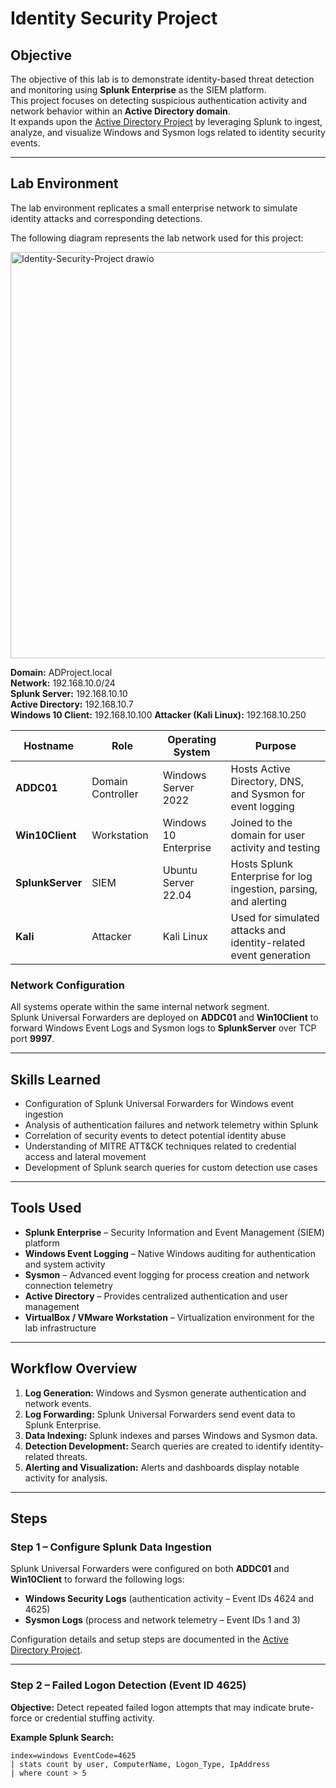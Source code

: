 # Identity Security Project

## Objective
The objective of this lab is to demonstrate identity-based threat detection and monitoring using **Splunk Enterprise** as the SIEM platform.  
This project focuses on detecting suspicious authentication activity and network behavior within an **Active Directory domain**.  
It expands upon the [Active Directory Project](https://github.com/CRT-3005/AD-Project) by leveraging Splunk to ingest, analyze, and visualize Windows and Sysmon logs related to identity security events.

---

## Lab Environment
The lab environment replicates a small enterprise network to simulate identity attacks and corresponding detections.

The following diagram represents the lab network used for this project:

<img width="668" height="650" alt="Identity-Security-Project drawio" src="https://github.com/user-attachments/assets/60b1b91c-0bcd-4537-ad26-8a5a4577fdc9" />

**Domain:** ADProject.local  
**Network:** 192.168.10.0/24  
**Splunk Server:** 192.168.10.10  
**Active Directory:** 192.168.10.7  
**Windows 10 Client:** 192.168.10.100
**Attacker (Kali Linux):** 192.168.10.250  

| Hostname | Role | Operating System | Purpose |
|-----------|------|------------------|----------|
| **ADDC01** | Domain Controller | Windows Server 2022 | Hosts Active Directory, DNS, and Sysmon for event logging |
| **Win10Client** | Workstation | Windows 10 Enterprise | Joined to the domain for user activity and testing |
| **SplunkServer** | SIEM | Ubuntu Server 22.04 | Hosts Splunk Enterprise for log ingestion, parsing, and alerting |
| **Kali** | Attacker | Kali Linux | Used for simulated attacks and identity-related event generation |

### Network Configuration
All systems operate within the same internal network segment.  
Splunk Universal Forwarders are deployed on **ADDC01** and **Win10Client** to forward Windows Event Logs and Sysmon logs to **SplunkServer** over TCP port **9997**.

---

## Skills Learned
- Configuration of Splunk Universal Forwarders for Windows event ingestion  
- Analysis of authentication failures and network telemetry within Splunk  
- Correlation of security events to detect potential identity abuse  
- Understanding of MITRE ATT&CK techniques related to credential access and lateral movement  
- Development of Splunk search queries for custom detection use cases  

---

## Tools Used
- **Splunk Enterprise** – Security Information and Event Management (SIEM) platform  
- **Windows Event Logging** – Native Windows auditing for authentication and system activity  
- **Sysmon** – Advanced event logging for process creation and network connection telemetry  
- **Active Directory** – Provides centralized authentication and user management  
- **VirtualBox / VMware Workstation** – Virtualization environment for the lab infrastructure  

---

## Workflow Overview
1. **Log Generation:** Windows and Sysmon generate authentication and network events.  
2. **Log Forwarding:** Splunk Universal Forwarders send event data to Splunk Enterprise.  
3. **Data Indexing:** Splunk indexes and parses Windows and Sysmon data.  
4. **Detection Development:** Search queries are created to identify identity-related threats.  
5. **Alerting and Visualization:** Alerts and dashboards display notable activity for analysis.  

---

## Steps

### Step 1 – Configure Splunk Data Ingestion
Splunk Universal Forwarders were configured on both **ADDC01** and **Win10Client** to forward the following logs:
- **Windows Security Logs** (authentication activity – Event IDs 4624 and 4625)
- **Sysmon Logs** (process and network telemetry – Event IDs 1 and 3)

Configuration details and setup steps are documented in the [Active Directory Project](https://github.com/CRT-3005/AD-Project).

---

### Step 2 – Failed Logon Detection (Event ID 4625)
**Objective:** Detect repeated failed logon attempts that may indicate brute-force or credential stuffing activity.  

**Example Splunk Search:**
```spl
index=windows EventCode=4625
| stats count by user, ComputerName, Logon_Type, IpAddress
| where count > 5
